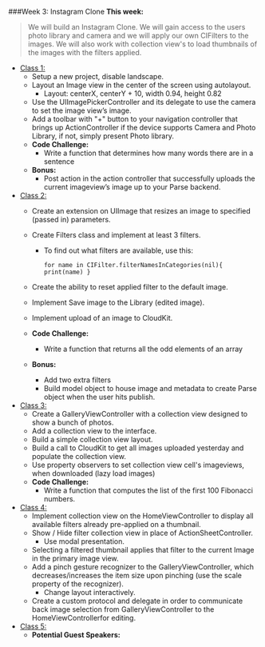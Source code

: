 ###Week 3: Instagram Clone
**This week:**
>We will build an Instagram Clone. We will gain access to the users photo library and camera and we will
apply our own CIFilters to the images. We will also work with collection view's to load thumbnails
of the images with the filters applied.

  * [Class 1:](class-1/)
  	* Setup a new project, disable landscape.
	* Layout an Image view in the center of the screen using autolayout. 
		* Layout: centerX, centerY + 10, width 0.94, height 0.82
	* Use the UIImagePickerController and its delegate to use the camera to set the image view’s image. 
	* Add a toolbar with "+" button to your navigation controller that brings up ActionController if the device supports Camera and Photo Library, if not, simply present Photo library.
	* **Code Challenge:** 
		* Write a function that determines how many words there are in a sentence
	* **Bonus:** 
		* Post action in the action controller that successfully uploads the current imageview’s image up to your Parse backend.
  * [Class 2:](class-2/)
  	* Create an extension on UIImage that resizes an image to specified (passed in) parameters.
	* Create Filters class and implement at least 3 filters. 
		* To find out what filters are available, use this:

			`for name in CIFilter.filterNamesInCategories(nil){            
			print(name)
			}`

	* Create the ability to reset applied filter to the default image.
	* Implement Save image to the Library (edited image).
	* Implement upload of an image to CloudKit.
	* **Code Challenge:** 
		* Write a function that returns all the odd elements of an array
	* **Bonus:**
 		* Add two extra filters 
 		* Build model object to house image and metadata to create Parse object when the user hits publish.
  * [Class 3:](class-3/)
  	* Create a GalleryViewController with a collection view designed to show a bunch of photos.
	* Add a collection view to the interface.
	* Build a simple collection view layout.
	* Build a call to CloudKit to get all images uploaded yesterday and populate the collection view.
	* Use property observers to set collection view cell's imageviews, when downloaded (lazy load images)
	* **Code Challenge:** 
		* Write a function that computes the list of the first 100 Fibonacci numbers.
  * [Class 4:](class-4/)
 	* Implement collection view on the HomeViewController to display all available filters already pre-applied on a thumbnail.
	* Show / Hide filter collection view in place of ActionSheetController. 
		* Use modal presentation.
	* Selecting a filtered thumbnail applies that filter to the current Image in the primary image view.
	* Add a pinch gesture recognizer to the GalleryViewController, which decreases/increases the item size upon pinching (use the scale property of the recognizer). 
		* Change layout interactively.
	* Create a custom protocol and delegate in order to communicate back image selection from GalleryViewController to the HomeViewControllerfor editing.
  * [Class 5:](class-5/)
  	* **Potential Guest Speakers:**